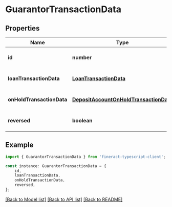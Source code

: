 # GuarantorTransactionData


## Properties

Name | Type | Description | Notes
------------ | ------------- | ------------- | -------------
**id** | **number** |  | [optional] [default to undefined]
**loanTransactionData** | [**LoanTransactionData**](LoanTransactionData.md) |  | [optional] [default to undefined]
**onHoldTransactionData** | [**DepositAccountOnHoldTransactionData**](DepositAccountOnHoldTransactionData.md) |  | [optional] [default to undefined]
**reversed** | **boolean** |  | [optional] [default to undefined]

## Example

```typescript
import { GuarantorTransactionData } from 'fineract-typescript-client';

const instance: GuarantorTransactionData = {
    id,
    loanTransactionData,
    onHoldTransactionData,
    reversed,
};
```

[[Back to Model list]](../README.md#documentation-for-models) [[Back to API list]](../README.md#documentation-for-api-endpoints) [[Back to README]](../README.md)
